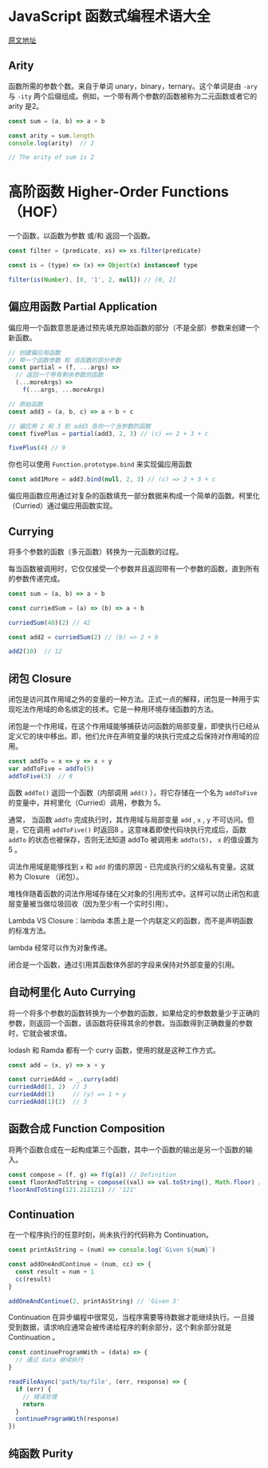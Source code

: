 # JavaScript 函数式编程术语大全

[原文地址](http://www.css88.com/archives/7833)

## Arity

函数所需的参数个数。来自于单词 unary，binary，ternary。这个单词是由 `-ary` 与 `-ity` 两个后缀组成。例如，一个带有两个参数的函数被称为二元函数或者它的 arity 是2。

```js
const sum = (a, b) => a + b

const arity = sum.length
console.log(arity)  // 2

// The arity of sum is 2
```

# 高阶函数 Higher-Order Functions（HOF）

一个函数，以函数为参数 或/和 返回一个函数。

```js
const filter = (predicate, xs) => xs.filter(predicate)
```

```js
const is = (type) => (x) => Object(x) instanceof type
```

```js
filter(is(Number), [0, '1', 2, null]) // [0, 2]
```

## 偏应用函数 Partial Application

偏应用一个函数意思是通过预先填充原始函数的部分（不是全部）参数来创建一个新函数。

```js
// 创建偏应用函数
// 带一个函数参数 和 该函数的部分参数
const partial = (f, ...args) =>
  // 返回一个带有剩余参数的函数
  (...moreArgs) =>
    f(...args, ...moreArgs)

// 原始函数
const add3 = (a, b, c) => a + b + c

// 偏应用 2 和 3 到 add3 各你一个当参数的函数
const fivePlus = partial(add3, 2, 3) // (c) => 2 + 3 + c

fivePlus(4) // 9
```

你也可以使用 `Function.prototype.bind` 来实现偏应用函数

```js
const add1More = add3.bind(null, 2, 3) // (c) => 2 + 3 + c
```
偏应用函数应用通过对复杂的函数填充一部分数据来构成一个简单的函数。柯里化（Curried）通过偏应用函数实现。

## Currying

将多个参数的函数（多元函数）转换为一元函数的过程。

每当函数被调用时，它仅仅接受一个参数并且返回带有一个参数的函数，直到所有的参数传递完成。

```js
const sum = (a, b) => a + b

const curriedSum = (a) => (b) => a + b

curriedSum(40)(2) // 42

const add2 = curriedSum(2) // (b) => 2 + b

add2(10)  // 12
```

## 闭包 Closure

闭包是访问其作用域之外的变量的一种方法。正式一点的解释，闭包是一种用于实现吃法作用域的命名绑定的技术。它是一种用环境存储函数的方法。

闭包是一个作用域，在这个作用域能够捕获访问函数的局部变量，即使执行已经从定义它的块中移出。即，他们允许在声明变量的块执行完成之后保持对作用域的应用。

```js
const addTo = x => y => x + y
var addToFive = addTo(5)
addToFive(3)  // 8
```

函数 `addTo()` 返回一个函数（内部调用 `add()` ），将它存储在一个名为 `addToFive` 的变量中，并柯里化（Curried）调用，参数为 5。

通常， 当函数 `addTo` 完成执行时，其作用域与局部变量 `add` , `x` , `y` 不可访问。但是，它在调用 `addToFive()` 时返回8 。这意味着即使代码块执行完成后，函数 `addTo` 的状态也被保存，否则无法知道 addTo 被调用未 `addTo(5)`， `x` 的值设置为 5 。

词法作用域是能够找到 `x` 和 `add` 的值的原因 - 已完成执行的父级私有变量。这就称为 Closure （闭包）。

堆栈伴随着函数的词法作用域存储在父对象的引用形式中。这样可以防止闭包和底层变量被当做垃圾回收（因为至少有一个实时引用）。

Lambda VS Closure：lambda 本质上是一个内联定义的函数，而不是声明函数的标准方法。

lambda 经常可以作为对象传递。

闭合是一个函数，通过引用其函数体外部的字段来保持对外部变量的引用。

## 自动柯里化 Auto Currying

将一个将多个参数的函数转换为一个参数的函数，如果给定的参数数量少于正确的参数，则返回一个函数，该函数将获得其余的参数。当函数得到正确数量的参数时，它就会被求值。

lodash 和 Ramda 都有一个 curry 函数，使用的就是这种工作方式。

```js
const add = (x, y) => x + y

const curriedAdd = _.curry(add)
curriedAdd(1, 2)  // 3
curriedAdd(1)     // (y) => 1 + y
curriedAdd(1)(2)  // 3
```

## 函数合成 Function Composition

将两个函数合成在一起构成第三个函数，其中一个函数的输出是另一个函数的输入。

```js
const compose = (f, g) => f(g(a)) // Definition
const floorAndToString = compose((val) => val.toString(), Math.floor) // Usage
floorAndToSting(121.212121) // '121'
```

## Continuation

在一个程序执行的任意时刻，尚未执行的代码称为 Continuation。

```js
const printAsString = (num) => console.log(`Given ${num}`)

const addOneAndContinue = (num, cc) => {
  const result = num + 1
  cc(result)
}

addOneAndContinue(2, printAsString) // 'Given 3'
```

Continuation 在异步编程中很常见，当程序需要等待数据才能继续执行。一旦接受到数据，请求响应通常会被传递给程序的剩余部分，这个剩余部分就是 Continuation 。

```js
const continueProgramWith = (data) => {
  // 通过 data 继续执行
}

readFileAsync('path/to/file', (err, response) => {
  if (err) {
    // 错误处理
    return
  }
  continueProgramWith(response)
})
```

## 纯函数 Purity
